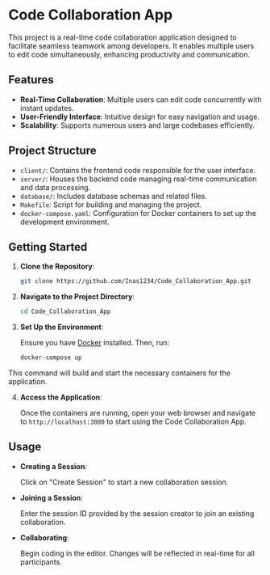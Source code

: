 # Code Collaboration App

This project is a real-time code collaboration application designed to facilitate seamless teamwork among developers. It enables multiple users to edit code simultaneously, enhancing productivity and communication.

## Features

- **Real-Time Collaboration**: Multiple users can edit code concurrently with instant updates.
- **User-Friendly Interface**: Intuitive design for easy navigation and usage.
- **Scalability**: Supports numerous users and large codebases efficiently.

## Project Structure

- `client/`: Contains the frontend code responsible for the user interface.
- `server/`: Houses the backend code managing real-time communication and data processing.
- `database/`: Includes database schemas and related files.
- `Makefile`: Script for building and managing the project.
- `docker-compose.yaml`: Configuration for Docker containers to set up the development environment.

## Getting Started

1. **Clone the Repository**:

   ```bash
   git clone https://github.com/Inas1234/Code_Collaboration_App.git
   ```

2. **Navigate to the Project Directory**:

   ```bash
   cd Code_Collaboration_App
   ```

3. **Set Up the Environment**:

   Ensure you have [Docker](https://www.docker.com/get-started) installed. Then, run:

   ```bash
   docker-compose up
   ```

This command will build and start the necessary containers for the application.

4. **Access the Application**:

   Once the containers are running, open your web browser and navigate to `http://localhost:3000` to start using the Code Collaboration App.

## Usage

- **Creating a Session**:

   Click on "Create Session" to start a new collaboration session.

- **Joining a Session**:

   Enter the session ID provided by the session creator to join an existing collaboration.

- **Collaborating**:

   Begin coding in the editor. Changes will be reflected in real-time for all participants.

